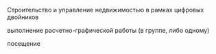 Строительство и управление недвижимостью в рамках цифровых двойников





выполнение расчетно-графической работы (в группе, либо одному)

посещение

